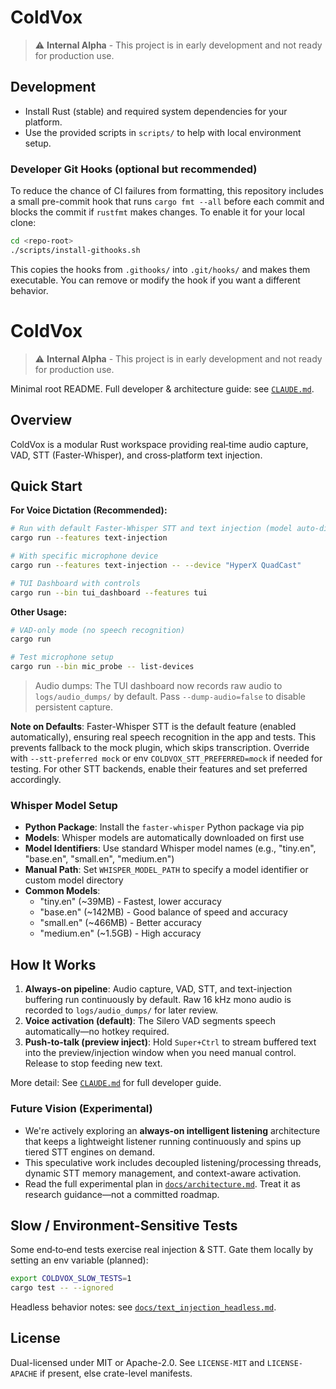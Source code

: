 # ColdVox
> ⚠️ **Internal Alpha** - This project is in early development and not ready for production use.
## Development
 - Install Rust (stable) and required system dependencies for your platform.
 - Use the provided scripts in `scripts/` to help with local environment setup.

### Developer Git Hooks (optional but recommended)

To reduce the chance of CI failures from formatting, this repository includes a small pre-commit hook that runs `cargo fmt --all` before each commit and blocks the commit if `rustfmt` makes changes. To enable it for your local clone:

```bash
cd <repo-root>
./scripts/install-githooks.sh
```

This copies the hooks from `.githooks/` into `.git/hooks/` and makes them executable. You can remove or modify the hook if you want a different behavior.

# ColdVox

> ⚠️ **Internal Alpha** - This project is in early development and not ready for production use.

Minimal root README. Full developer & architecture guide: see [`CLAUDE.md`](CLAUDE.md).

## Overview
ColdVox is a modular Rust workspace providing real‑time audio capture, VAD, STT (Faster-Whisper), and cross‑platform text injection.

## Quick Start

**For Voice Dictation (Recommended):**
```bash
# Run with default Faster-Whisper STT and text injection (model auto-discovered)
cargo run --features text-injection

# With specific microphone device
cargo run --features text-injection -- --device "HyperX QuadCast"

# TUI Dashboard with controls
cargo run --bin tui_dashboard --features tui
```

**Other Usage:**
```bash
# VAD-only mode (no speech recognition)
cargo run

# Test microphone setup
cargo run --bin mic_probe -- list-devices
```

> Audio dumps: The TUI dashboard now records raw audio to `logs/audio_dumps/` by default. Pass `--dump-audio=false` to disable persistent capture.

**Note on Defaults**: Faster-Whisper STT is the default feature (enabled automatically), ensuring real speech recognition in the app and tests. This prevents fallback to the mock plugin, which skips transcription. Override with `--stt-preferred mock` or env `COLDVOX_STT_PREFERRED=mock` if needed for testing. For other STT backends, enable their features and set preferred accordingly.

### Whisper Model Setup
- **Python Package**: Install the `faster-whisper` Python package via pip
- **Models**: Whisper models are automatically downloaded on first use
- **Model Identifiers**: Use standard Whisper model names (e.g., "tiny.en", "base.en", "small.en", "medium.en")
- **Manual Path**: Set `WHISPER_MODEL_PATH` to specify a model identifier or custom model directory
- **Common Models**:
  - "tiny.en" (~39MB) - Fastest, lower accuracy
  - "base.en" (~142MB) - Good balance of speed and accuracy
  - "small.en" (~466MB) - Better accuracy
  - "medium.en" (~1.5GB) - High accuracy

## How It Works
1. **Always-on pipeline**: Audio capture, VAD, STT, and text-injection buffering run continuously by default. Raw 16 kHz mono audio is recorded to `logs/audio_dumps/` for later review.
2. **Voice activation (default)**: The Silero VAD segments speech automatically—no hotkey required.
3. **Push-to-talk (preview inject)**: Hold `Super+Ctrl` to stream buffered text into the preview/injection window when you need manual control. Release to stop feeding new text.

More detail: See [`CLAUDE.md`](CLAUDE.md) for full developer guide.

### Future Vision (Experimental)
- We're actively exploring an **always-on intelligent listening** architecture that keeps a lightweight listener running continuously and spins up tiered STT engines on demand.
- This speculative work includes decoupled listening/processing threads, dynamic STT memory management, and context-aware activation.
- Read the full experimental plan in [`docs/architecture.md`](docs/architecture.md#coldvox-future-vision). Treat it as research guidance—not a committed roadmap.

## Slow / Environment-Sensitive Tests
Some end‑to‑end tests exercise real injection & STT. Gate them locally by setting an env variable (planned):
```bash
export COLDVOX_SLOW_TESTS=1
cargo test -- --ignored
```
Headless behavior notes: see [`docs/text_injection_headless.md`](docs/text_injection_headless.md).

## License
Dual-licensed under MIT or Apache-2.0. See `LICENSE-MIT` and `LICENSE-APACHE` if present, else crate-level manifests.
